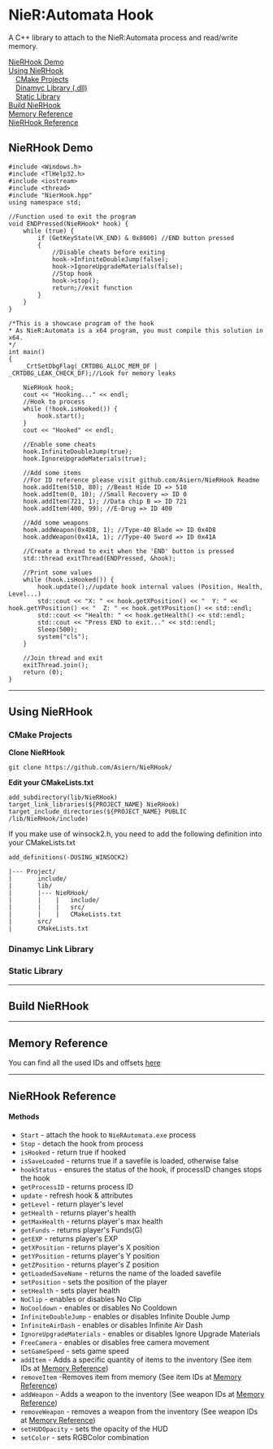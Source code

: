 # NieR:Automata Hook

A C++ library to attach to the NieR:Automata process and read/write memory.

[NieRHook Demo](#nierhook-demo) <br>
[Using NieRHook](#using-nierhook) <br>
&emsp;[CMake Projects](#cmake-projects) <br>
&emsp;[Dinamyc Library (.dll)](#dinamyc-link-library) <br>
&emsp;[Static Library](#static-library) <br>
[Build NieRHook](#build-nierhook) <br>
[Memory Reference](#memory-reference)<br>
[NieRHook Reference](#nierhook-reference)

## NieRHook Demo

```
#include <Windows.h>
#include <TlHelp32.h>
#include <iostream>
#include <thread>
#include "NierHook.hpp"
using namespace std;

//Function used to exit the program
void ENDPressed(NieRHook* hook) {
	while (true) {
		if (GetKeyState(VK_END) & 0x8000) //END button pressed
		{
			//Disable cheats before exiting
			hook->InfiniteDoubleJump(false);
			hook->IgnoreUpgradeMaterials(false);
			//Stop hook
			hook->stop();
			return;//exit function
		}
	}
}

/*This is a showcase program of the hook
* As NieR:Automata is a x64 program, you must compile this solution in x64.
*/
int main()
{
	_CrtSetDbgFlag(_CRTDBG_ALLOC_MEM_DF | _CRTDBG_LEAK_CHECK_DF);//Look for memory leaks

	NieRHook hook;
	cout << "Hooking..." << endl;
	//Hook to process
	while (!hook.isHooked()) {
		hook.start();
	}
	cout << "Hooked" << endl;

	//Enable some cheats
	hook.InfiniteDoubleJump(true);
	hook.IgnoreUpgradeMaterials(true);

	//Add some items
	//For ID reference please visit github.com/Asiern/NieRHook Readme
	hook.addItem(510, 80); //Beast Hide ID => 510
	hook.addItem(0, 10); //Small Recovery => ID 0
	hook.addItem(721, 1); //Data chip B => ID 721
	hook.addItem(400, 99); //E-Drug => ID 400

	//Add some weapons
	hook.addWeapon(0x4D8, 1); //Type-40 Blade => ID 0x4D8
	hook.addWeapon(0x41A, 1); //Type-40 Sword => ID 0x41A

	//Create a thread to exit when the 'END' button is pressed
	std::thread exitThread(ENDPressed, &hook);

	//Print some values
	while (hook.isHooked()) {
		hook.update();//update hook internal values (Position, Health, Level...)
		std::cout << "X: " << hook.getXPosition() << "  Y: " << hook.getYPosition() << "  Z: " << hook.getYPosition() << std::endl;
		std::cout << "Health: " << hook.getHealth() << std::endl;
		std::cout << "Press END to exit..." << std::endl;
		Sleep(500);
		system("cls");
	}

	//Join thread and exit
	exitThread.join();
	return (0);
}
```

---

## Using NieRHook

### CMake Projects

**Clone NieRHook**

`git clone https://github.com/Asiern/NieRHook/`

**Edit your CMakeLists.txt**
```
add_subdirectory(lib/NieRHook)
target_link_libraries(${PROJECT_NAME} NieRHook)
target_include_directories(${PROJECT_NAME} PUBLIC /lib/NieRHook/include)
```

If you make use of winsock2.h, you need to add the following definition into your CMakeLists.txt

`add_definitions(-DUSING_WINSOCK2)`

```
|--- Project/
|       include/
|       lib/
|       |--- NieRHook/
|       |    |   include/
|       |    |   src/
|       |    |   CMakeLists.txt
|       src/
|       CMakeLists.txt
```
### Dinamyc Link Library

### Static Library

---

## Build NieRHook

---

## Memory Reference

You can find all the used IDs and offsets [here](https://docs.google.com/spreadsheets/d/1zowU8VOamVJcsLZni7T-5OaiT8iZAEM3YYEdtVP1F8k/edit?usp=sharing)

---

## NieRHook Reference

#### Methods

- `Start` - attach the hook to `NieRAutomata.exe` process
- `Stop` - detach the hook from process
- `isHooked` - return true if hooked
- `isSaveLoaded` - returns true if a savefile is loaded, otherwise false
- `hookStatus` - ensures the status of the hook, if processID changes stops the hook
- `getProcessID` - returns process ID
- `update` - refresh hook & attributes
- `getLevel` - return player's level
- `getHealth` - returns player's health
- `getMaxHealth` - returns player's max health
- `getFunds` - returns player's Funds(G)
- `getEXP` - returns player's EXP
- `getXPosition` - returns player's X position
- `getYPosition` - returns player's Y position
- `getZPosition` - returns player's Z position
- `getLoadedSaveName` - returns the name of the loaded savefile
- `setPosition` - sets the position of the player
- `setHealth` - sets player health
- `NoClip` - enables or disables No Clip
- `NoCooldown` - enables or disables No Cooldown
- `InfiniteDoubleJump` - enables or disables Infinite Double Jump
- `InfiniteAirDash` - enables or disables Infinite Air Dash
- `IgnoreUpgradeMaterials` - enables or disables Ignore Upgrade Materials
- `FreeCamera` - enables or disables free camera movement
- `setGameSpeed` - sets game speed
- `addItem` - Adds a specific quantity of items to the inventory (See item IDs at [Memory Reference](#memory-reference))
- `removeItem` -Removes item from memory (See item IDs at [Memory Reference](#memory-reference))
- `addWeapon` - Adds a weapon to the inventory (See weapon IDs at [Memory Reference](#memory-reference))
- `removeWeapon` - removes a weapon from the inventory (See weapon IDs at [Memory Reference](#memory-reference))
- `setHUDOpacity` - sets the opacity of the HUD
- `setColor` - sets RGBColor combination
